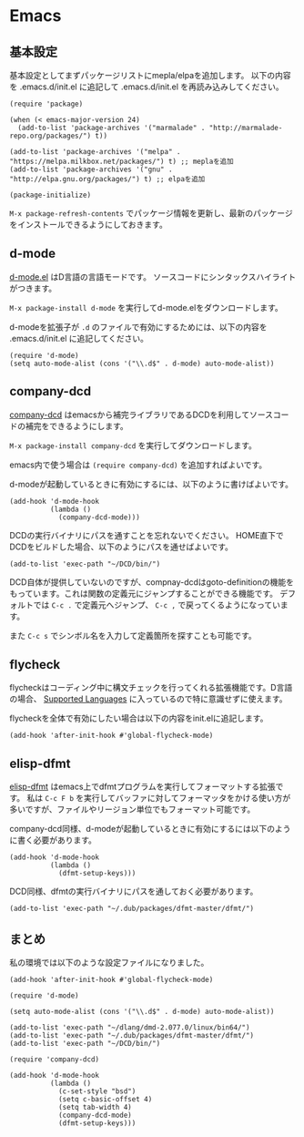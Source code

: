 # Emacs

## 基本設定

基本設定としてまずパッケージリストにmepla/elpaを追加します。
以下の内容を .emacs.d/init.el に追記して .emacs.d/init.el を再読み込みしてください。

```
(require 'package)

(when (< emacs-major-version 24)
  (add-to-list 'package-archives '("marmalade" . "http://marmalade-repo.org/packages/") t))

(add-to-list 'package-archives '("melpa" . "https://melpa.milkbox.net/packages/") t) ;; meplaを追加
(add-to-list 'package-archives '("gnu" . "http://elpa.gnu.org/packages/") t) ;; elpaを追加

(package-initialize)
```

`M-x package-refresh-contents` でパッケージ情報を更新し、最新のパッケージをインストールできるようにしておきます。

## d-mode

[d-mode.el](https://github.com/Emacs-D-Mode-Maintainers/Emacs-D-Mode) はD言語の言語モードです。
ソースコードにシンタックスハイライトがつきます。

`M-x package-install d-mode` を実行してd-mode.elをダウンロードします。

d-modeを拡張子が `.d` のファイルで有効にするためには、以下の内容を .emacs.d/init.el に追記してください。

```
(require 'd-mode)
(setq auto-mode-alist (cons '("\\.d$" . d-mode) auto-mode-alist))
```

## company-dcd

[company-dcd](https://github.com/tsukimizake/company-dcd) はemacsから補完ライブラリであるDCDを利用してソースコードの補完をできるようにします。

`M-x package-install company-dcd` を実行してダウンロードします。

emacs内で使う場合は `(require company-dcd)` を追加すればよいです。

d-modeが起動しているときに有効にするには、以下のように書けばよいです。

```
(add-hook 'd-mode-hook
          (lambda ()
            (company-dcd-mode)))
```

DCDの実行バイナリにパスを通すことを忘れないでください。
HOME直下でDCDをビルドした場合、以下のようにパスを通せばよいです。

```
(add-to-list 'exec-path "~/DCD/bin/")
```

DCD自体が提供していないのですが、compnay-dcdはgoto-definitionの機能をもっています。これは関数の定義元にジャンプすることができる機能です。
デフォルトでは `C-c .` で定義元へジャンプ、 `C-c ,` で戻ってくるようになっています。

また `C-c s` でシンボル名を入力して定義箇所を探すことも可能です。

## flycheck

flycheckはコーディング中に構文チェックを行ってくれる拡張機能です。D言語の場合、 [Supported Languages](http://www.flycheck.org/en/latest/languages.html#d) に入っているので特に意識せずに使えます。

flycheckを全体で有効にしたい場合は以下の内容をinit.elに追記します。

```
(add-hook 'after-init-hook #'global-flycheck-mode)
```

## elisp-dfmt

[elisp-dfmt](https://github.com/qsimpleq/elisp-dfmt) はemacs上でdfmtプログラムを実行してフォーマットする拡張です。
私は `C-c F b` を実行してバッファに対してフォーマッタをかける使い方が多いですが、ファイルやリージョン単位でもフォーマット可能です。

company-dcd同様、d-modeが起動しているときに有効にするには以下のように書く必要があります。

```
(add-hook 'd-mode-hook
          (lambda ()
            (dfmt-setup-keys)))
```

DCD同様、dfmtの実行バイナリにパスを通しておく必要があります。

```
(add-to-list 'exec-path "~/.dub/packages/dfmt-master/dfmt/")
```

## まとめ

私の環境では以下のような設定ファイルになりました。

```
(add-hook 'after-init-hook #'global-flycheck-mode)

(require 'd-mode)

(setq auto-mode-alist (cons '("\\.d$" . d-mode) auto-mode-alist))

(add-to-list 'exec-path "~/dlang/dmd-2.077.0/linux/bin64/")
(add-to-list 'exec-path "~/.dub/packages/dfmt-master/dfmt/")
(add-to-list 'exec-path "~/DCD/bin/")

(require 'company-dcd)

(add-hook 'd-mode-hook
          (lambda ()
            (c-set-style "bsd")
            (setq c-basic-offset 4)
            (setq tab-width 4)
            (company-dcd-mode)
            (dfmt-setup-keys)))
```
